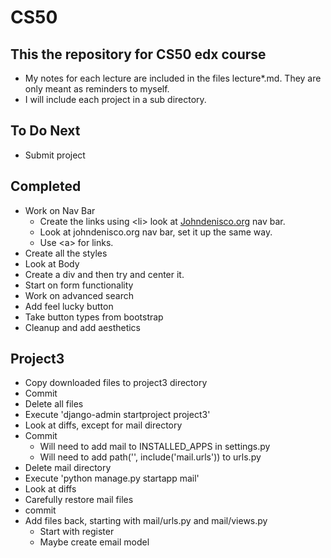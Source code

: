 # CS50

## This the repository for CS50 edx course

- My notes for each lecture are included in the files lecture*.md. They are only meant as reminders to myself.
- I will include each project in a sub directory.

## To Do Next

- Submit project

## Completed

- Work on Nav Bar
  - Create the links using \<li> look at [Johndenisco.org](https://johndenisco.org/pmc/thankyou2023/) nav bar.
  - Look at johndenisco.org nav bar, set it up the same way.
  - Use \<a> for links.
- Create all the styles
- Look at Body
- Create a div and then try and center it.
- Start on form functionality
- Work on advanced search
- Add feel lucky button
- Take button types from bootstrap
- Cleanup and add aesthetics

## Project3

- Copy downloaded files to project3 directory
- Commit
- Delete all files
- Execute 'django-admin startproject project3'
- Look at diffs, except for mail directory
- Commit
  - Will need to add mail to INSTALLED_APPS in settings.py
  - Will need to add path('', include('mail.urls')) to urls.py
- Delete mail directory
- Execute 'python manage.py startapp mail'
- Look at diffs
- Carefully restore mail files
- commit
- Add files back, starting with mail/urls.py and mail/views.py
  - Start with register
  - Maybe create email model
